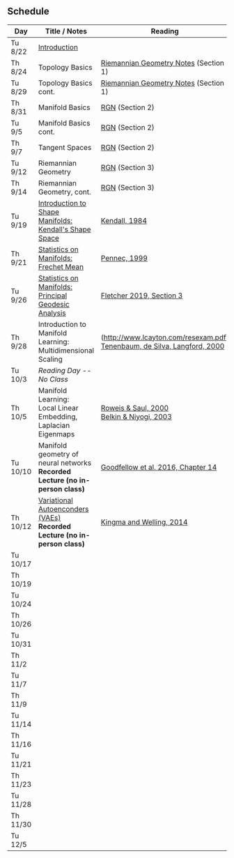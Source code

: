 ## Schedule

| Day      | Title / Notes                                                      | Reading       | Homework                              |
|----------|--------------------------------------------------------------------|---------------|---------------------------------------|
| Tu 8/22  | [Introduction](lectures/L01-IntroductionV1.pdf) | | |
| Th 8/24  | Topology Basics | [Riemannian Geometry Notes](notes/RiemannianGeometryNotes.pdf) (Section 1) | [HW 1](homeworks/hw1.pdf), Due Tu 9/12 |
| Tu 8/29  | Topology Basics cont. | [Riemannian Geometry Notes](notes/RiemannianGeometryNotes.pdf) (Section 1) | |
| Th 8/31  | Manifold Basics | [RGN](notes/RiemannianGeometryNotes.pdf) (Section 2) | |
| Tu 9/5   | Manifold Basics cont. | [RGN](notes/RiemannianGeometryNotes.pdf) (Section 2) | |
| Th 9/7   | Tangent Spaces | [RGN](notes/RiemannianGeometryNotes.pdf) (Section 2) | |
| Tu 9/12  | Riemannian Geometry | [RGN](notes/RiemannianGeometryNotes.pdf) (Section 3) | **HW 1 Due** |
| Th 9/14  | Riemannian Geometry, cont. | [RGN](notes/RiemannianGeometryNotes.pdf) (Section 3) | [HW 2](homeworks/hw2.pdf), Due Th 10/5 |
| Tu 9/19  | [Introduction to Shape Manifolds: Kendall's Shape Space](lectures/ShapeManifolds.pdf) | [Kendall, 1984](http://image.diku.dk/imagecanon/material/kendall-shapes.pdf) | |
| Th 9/21  | [Statistics on Manifolds: Frechet Mean](lectures/FrechetMean.pdf) | [Pennec, 1999](http://www-sop.inria.fr/asclepios/Publications/Xavier.Pennec/Pennec.NSIP99.pdf) | |
| Tu 9/26  | [Statistics on Manifolds: Principal Geodesic Analysis](lectures/PGA.pdf) | [Fletcher 2019, Section 3](https://canvas.its.virginia.edu/files/3569138/) | |
| Th 9/28  | Introduction to Manifold Learning:<br>Multidimensional Scaling | (http://www.lcayton.com/resexam.pdf)<br>[Tenenbaum, de Silva, Langford, 2000](https://wearables.cc.gatech.edu/paper_of_week/isomap.pdf) | |
| Tu 10/3  | *Reading Day -- No Class* | | |
| Th 10/5  | Manifold Learning:<br>Local Linear Embedding, Laplacian Eigenmaps| [Roweis & Saul, 2000](http://www.sciencemag.org/cgi/reprint/290/5500/2323.pdf)<br>[Belkin & Niyogi, 2003](https://www2.imm.dtu.dk/projects/manifold/Papers/Laplacian.pdf) | |
| Tu 10/10 | Manifold geometry of neural networks<br>**Recorded Lecture (no in-person class)** | [Goodfellow et al. 2016, Chapter 14](https://www.deeplearningbook.org/) | **HW 2 Due** |
| Th 10/12 | [Variational Autoenconders (VAEs)](lectures/VAE.pdf)<br>**Recorded Lecture (no in-person class)** | [Kingma and Welling, 2014](https://arxiv.org/abs/1312.6114) | |
| Tu 10/17 | | | |
| Th 10/19 | | | |
| Tu 10/24 | | | |
| Th 10/26 | | | |
| Tu 10/31 | | | |
| Th 11/2  | | | |
| Tu 11/7  | | | |
| Th 11/9  | | | |
| Tu 11/14 | | | |
| Th 11/16 | | | |
| Tu 11/21 | | | |
| Th 11/23 | | | |
| Tu 11/28 | | | |
| Th 11/30 | | | |
| Tu 12/5  | | | |
